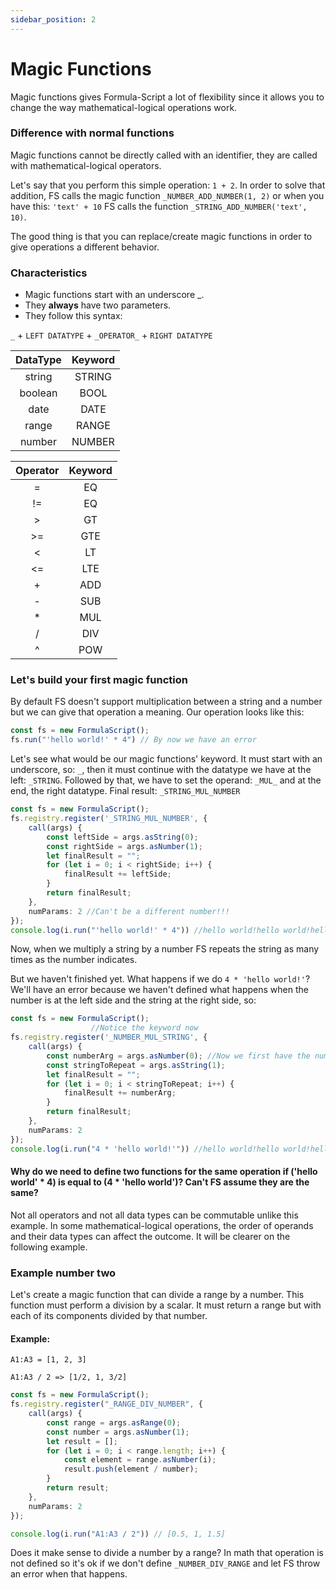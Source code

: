 ```yaml
---
sidebar_position: 2
---
```

# Magic Functions
Magic functions gives Formula-Script a lot of flexibility since it allows you to change the way mathematical-logical operations work.

### Difference with normal functions
Magic functions cannot be directly called with an identifier, they are called with mathematical-logical operators.

Let's say that you perform this simple operation: ```1 + 2```.
In order to solve that addition, FS calls the magic function ```_NUMBER_ADD_NUMBER(1, 2)``` or when you have this: ```'text' + 10``` FS calls the function ```_STRING_ADD_NUMBER('text', 10)```.

The good thing is that you can replace/create magic functions in order to give operations a different behavior.

### Characteristics
* Magic functions start with an underscore _.
* They **always** have two parameters.
* They follow this syntax:

```_``` + ```LEFT DATATYPE``` + ```_OPERATOR_``` + ```RIGHT DATATYPE```

| DataType | Keyword |
| :---:    | :---:   |
| string | STRING |
| boolean | BOOL |
| date | DATE |
| range | RANGE |
| number | NUMBER |

| Operator | Keyword |
| :---:    | :---:   |
| = | EQ |
| != | EQ |
| \> | GT | 
| \>= | GTE |
| \< | LT |
| \<= | LTE |
| + | ADD |
| - | SUB |
| * | MUL |
| / | DIV |
| ^ | POW |

### Let's build your first magic function
By default FS doesn't support multiplication between a string and a number but we can give that operation a meaning.
Our operation looks like this: 
```ts
const fs = new FormulaScript();
fs.run("'hello world!' * 4") // By now we have an error
```

Let's see what would be our magic functions' keyword. It must start with an underscore, so: ```_```, then it must continue with the datatype we have at the left: ```_STRING```. Followed by that, we have to set the operand: ```_MUL_``` and at the end, the right datatype.
Final result: ```_STRING_MUL_NUMBER```


```ts
const fs = new FormulaScript();
fs.registry.register('_STRING_MUL_NUMBER', {
    call(args) {
        const leftSide = args.asString(0);
        const rightSide = args.asNumber(1);
        let finalResult = "";
        for (let i = 0; i < rightSide; i++) {
            finalResult += leftSide;
        }
        return finalResult;
    },
    numParams: 2 //Can't be a different number!!!
});
console.log(i.run("'hello world!' * 4")) //hello world!hello world!hello world!hello world!
```

Now, when we multiply a string by a number FS repeats the string as many times as the number indicates.

But we haven't finished yet. What happens if we do ```4 * 'hello world!'```?
We'll have an error because we haven't defined what happens when the number is at the left side and the string at the right side, so:

```ts
const fs = new FormulaScript();
                  //Notice the keyword now
fs.registry.register('_NUMBER_MUL_STRING', {
    call(args) {
        const numberArg = args.asNumber(0); //Now we first have the number
        const stringToRepeat = args.asString(1);
        let finalResult = "";
        for (let i = 0; i < stringToRepeat; i++) {
            finalResult += numberArg;
        }
        return finalResult;
    },
    numParams: 2
});
console.log(i.run("4 * 'hello world!'")) //hello world!hello world!hello world!hello world!
```

#### Why do we need to define two functions for the same operation if ('hello world' * 4) is equal to (4 * 'hello world')? Can't FS assume they are the same?
Not all operators and not all data types can be commutable unlike this example. In some mathematical-logical operations, the order of operands and their data types can affect the outcome.
It will be clearer on the following example.

### Example number two
Let's create a magic function that can divide a range by a number. This function must perform a division by a scalar. It must return a range but with each of its components divided by that number.
#### Example: 
```
A1:A3 = [1, 2, 3]

A1:A3 / 2 => [1/2, 1, 3/2]
```

```ts
const fs = new FormulaScript();
fs.registry.register("_RANGE_DIV_NUMBER", {
    call(args) {
        const range = args.asRange(0);
        const number = args.asNumber(1);
        let result = [];
        for (let i = 0; i < range.length; i++) {
            const element = range.asNumber(i);
            result.push(element / number);
        }
        return result;
    },
    numParams: 2
});

console.log(i.run("A1:A3 / 2")) // [0.5, 1, 1.5]
```

Does it make sense to divide a number by a range? In math that operation is not defined so it's ok if we don't define ```_NUMBER_DIV_RANGE``` and let FS throw an error when that happens.